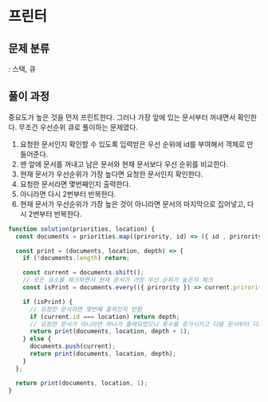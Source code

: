 # 프린터

## 문제 분류

: 스택, 큐

## 풀이 과정

중요도가 높은 것을 먼저 프린트한다. 그러나 가장 앞에 있는 문서부터 꺼내면서 확인한다. 무조건 우선순위 큐로 풀이하는 문제였다.

1. 요청한 문서인지 확인할 수 있도록 입력받은 우선 순위에 id를 부여해서 객체로 만들어준다.
2. 맨 앞에 문서를 꺼내고 남은 문서와 현재 문서보다 우선 순위를 비교한다.
3. 현재 문서가 우선순위가 가장 높다면 요청한 문서인지 확인한다.
4. 요청한 문서라면 몇번째인지 출력한다.
5. 아니라면 다시 2번부터 반복한다.
6. 현재 문서가 우선순위가 가장 높은 것이 아니라면 문서의 마지막으로 집어넣고, 다시 2번부터 반복한다.

```js
function solution(priorities, location) {
  const documents = priorities.map((prirority, id) => ({ id , prirority })); // prettier-ignore

  const print = (documents, location, depth) => {
    if (!documents.length) return;

    const current = documents.shift();
    // 모든 요소를 체크하면서 현재 문서가 가장 우선 순위가 높은지 체크
    const isPrint = documents.every(({ prirority }) => current.prirority >= prirority); // prettier-ignore

    if (isPrint) {
      // 요청한 문서라면 몇번째 출력인지 반환
      if (current.id === location) return depth;
      // 요청한 문서가 아니라면 하나가 출력되었으니 횟수를 증가시키고 다음 문서부터 다시 시작
      return print(documents, location, depth + 1);
    } else {
      documents.push(current);
      return print(documents, location, depth);
    }
  };

  return print(documents, location, 1);
}
```
